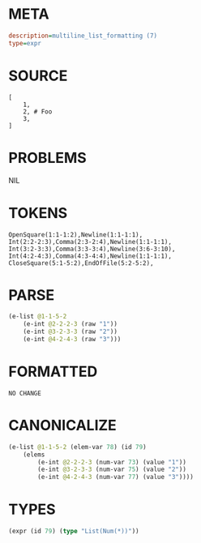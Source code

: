 # META
~~~ini
description=multiline_list_formatting (7)
type=expr
~~~
# SOURCE
~~~roc
[
	1,
	2, # Foo
	3,
]
~~~
# PROBLEMS
NIL
# TOKENS
~~~zig
OpenSquare(1:1-1:2),Newline(1:1-1:1),
Int(2:2-2:3),Comma(2:3-2:4),Newline(1:1-1:1),
Int(3:2-3:3),Comma(3:3-3:4),Newline(3:6-3:10),
Int(4:2-4:3),Comma(4:3-4:4),Newline(1:1-1:1),
CloseSquare(5:1-5:2),EndOfFile(5:2-5:2),
~~~
# PARSE
~~~clojure
(e-list @1-1-5-2
	(e-int @2-2-2-3 (raw "1"))
	(e-int @3-2-3-3 (raw "2"))
	(e-int @4-2-4-3 (raw "3")))
~~~
# FORMATTED
~~~roc
NO CHANGE
~~~
# CANONICALIZE
~~~clojure
(e-list @1-1-5-2 (elem-var 78) (id 79)
	(elems
		(e-int @2-2-2-3 (num-var 73) (value "1"))
		(e-int @3-2-3-3 (num-var 75) (value "2"))
		(e-int @4-2-4-3 (num-var 77) (value "3"))))
~~~
# TYPES
~~~clojure
(expr (id 79) (type "List(Num(*))"))
~~~